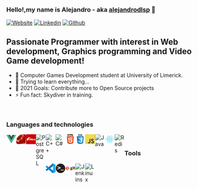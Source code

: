 ### Hello!,my name is Alejandro - aka [alejandrodlsp][website] 👋

[![Website](https://img.shields.io/website?label=Website&style=social&url=https%3A%2F%2Falejandrodlsp.com)](https://alejandrodlsp.com)
[![Linkedin](https://img.shields.io/website?label=Linkedin&style=social&url=https%3A%2F%2Flinkedin.com%2Fin%2Falejandro-de-los-santos-84152916b)](linkedin.com/in/alejandro-de-los-santos-84152916b/)
[![Github](https://img.shields.io/github/stars/alejandrodlsp?style=social)](https://github.com/alejandrodlsp)

## Passionate Programmer with interest in Web development, Graphics programming and Video Game development!

- 🔭 Computer Games Development student at University of Limerick.
- 🌱 Trying to learn everything...
- 🥅 2021 Goals: Contribute more to Open Source projects
- ⚡ Fun fact: Skydiver in training.

<br />


### Languages and technologies

<img align="left" alt="Vue" width="26px" src="https://raw.githubusercontent.com/github/explore/80688e429a7d4ef2fca1e82350fe8e3517d3494d/topics/vue/vue.png" />
<img align="left" alt="Ruby" width="26px" src="https://raw.githubusercontent.com/github/explore/80688e429a7d4ef2fca1e82350fe8e3517d3494d/topics/ruby/ruby.png" />
<img align="left" alt="Ruby on Rails" width="26px" src="https://raw.githubusercontent.com/github/explore/80688e429a7d4ef2fca1e82350fe8e3517d3494d/topics/rails/rails.png" />
<img align="left" alt="PostgreSQL" width="26px" src="https://user-images.githubusercontent.com/24623425/36042969-f87531d4-0d8a-11e8-9dee-e87ab8c6a9e3.png" />
<img align="left" alt="C++" width="26px" src="https://upload.wikimedia.org/wikipedia/commons/thumb/1/18/ISO_C%2B%2B_Logo.svg/1822px-ISO_C%2B%2B_Logo.svg.png" />
<img align="left" alt="C#" width="26px" src="https://seeklogo.com/images/C/c-sharp-c-logo-02F17714BA-seeklogo.com.png" />
<img align="left" alt="HTML5" width="26px" src="https://raw.githubusercontent.com/github/explore/80688e429a7d4ef2fca1e82350fe8e3517d3494d/topics/html/html.png" />
<img align="left" alt="CSS3" width="26px" src="https://raw.githubusercontent.com/github/explore/80688e429a7d4ef2fca1e82350fe8e3517d3494d/topics/css/css.png" />
<img align="left" alt="JavaScript" width="26px" src="https://raw.githubusercontent.com/github/explore/80688e429a7d4ef2fca1e82350fe8e3517d3494d/topics/javascript/javascript.png" />
<img align="left" alt="Java" width="26px" src="https://icons-for-free.com/iconfiles/png/512/java+icon-1320167912601224138.png" />
<img align="left" alt="React" width="26px" src="https://raw.githubusercontent.com/github/explore/80688e429a7d4ef2fca1e82350fe8e3517d3494d/topics/react/react.png" />
<img align="left" alt="Redis" width="26px" src="https://cdn.iconscout.com/icon/free/png-256/redis-4-1175103.png" />

<br />

### Tools
<img align="left" alt="Visual Studio Code" width="26px" src="https://raw.githubusercontent.com/github/explore/80688e429a7d4ef2fca1e82350fe8e3517d3494d/topics/visual-studio-code/visual-studio-code.png" />
<img align="left" alt="Terminal" width="26px" src="https://raw.githubusercontent.com/github/explore/80688e429a7d4ef2fca1e82350fe8e3517d3494d/topics/terminal/terminal.png" />
<img align="left" alt="Git" width="26px" src="https://raw.githubusercontent.com/github/explore/80688e429a7d4ef2fca1e82350fe8e3517d3494d/topics/git/git.png" />
<img align="left" alt="Jenkins" width="26px" src="https://www.jenkins.io/images/logos/jenkins/256.png" />
<img align="left" alt="Linux" width="26px" src="https://cdn.iconscout.com/icon/free/png-256/logo-128-116267.png" />

<br />
<br />


[website]: https://alejandrodlsp.com
